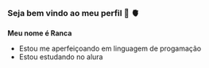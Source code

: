 ### Seja bem vindo ao meu perfil 🌸 🫀
**Meu nome é Ranca**

- Estou me aperfeiçoando em linguagem de progamação
- Estou estudando no alura
  
